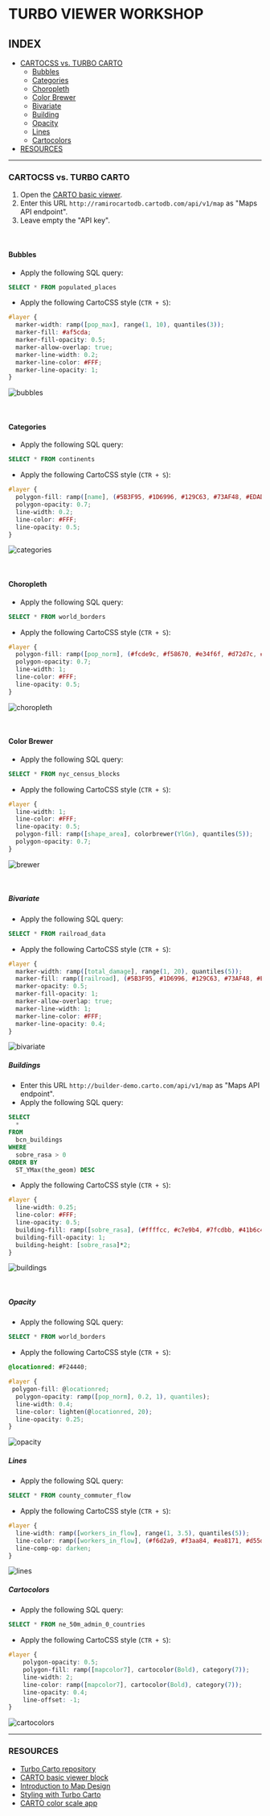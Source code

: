 # TURBO VIEWER WORKSHOP

## INDEX

* [CARTOCSS vs. TURBO CARTO](#turbo)
  * [Bubbles](#bubbles)
  * [Categories](#categories)
  * [Choropleth](#choropleth)
  * [Color Brewer](#brewer)
  * [Bivariate](#bivariate)
  * [Building](#buildings)
  * [Opacity](#opacity)
  * [Lines](#lines)
  * [Cartocolors](#cartocolors)
* [RESOURCES](#resources)

<hr>

<a name="turbo"></a>
### CARTOCSS vs. TURBO CARTO 

1. Open the [CARTO basic viewer](http://bit.ly/carto-viewer).
2. Enter this URL `http://ramirocartodb.cartodb.com/api/v1/map` as "Maps API endpoint".
3. Leave empty the "API key".

<br>

<a name="bubbles"></a>
#### Bubbles

* Apply the following SQL query:

```sql
SELECT * FROM populated_places
```

* Apply the following CartoCSS style (`CTR + S`):

```css
#layer {
  marker-width: ramp([pop_max], range(1, 10), quantiles(3));
  marker-fill: #af5cda;
  marker-fill-opacity: 0.5;
  marker-allow-overlap: true;
  marker-line-width: 0.2;
  marker-line-color: #FFF;
  marker-line-opacity: 1;
}
```

![bubbles](https://cloud.githubusercontent.com/assets/5215798/19595744/ae6a8740-978b-11e6-9b62-9a467f60ef8c.png)

<br>

<a name="categories"></a>
#### Categories

* Apply the following SQL query:

```sql
SELECT * FROM continents
```

* Apply the following CartoCSS style (`CTR + S`):

```css
#layer {
  polygon-fill: ramp([name], (#5B3F95, #1D6996, #129C63, #73AF48, #EDAD08, #E17C05), category(6));
  polygon-opacity: 0.7;
  line-width: 0.2;
  line-color: #FFF;
  line-opacity: 0.5;
}
```

![categories](https://cloud.githubusercontent.com/assets/5215798/19595751/b2fe7c76-978b-11e6-8e4f-08af1139c450.png)

<br>

<a name="choropleth"></a>
#### Choropleth

* Apply the following SQL query:

```sql
SELECT * FROM world_borders
```

* Apply the following CartoCSS style (`CTR + S`):

```css
#layer {
  polygon-fill: ramp([pop_norm], (#fcde9c, #f58670, #e34f6f, #d72d7c, #7c1d6f), quantiles);
  polygon-opacity: 0.7;
  line-width: 1;
  line-color: #FFF;
  line-opacity: 0.5;
}
```

![choropleth](https://cloud.githubusercontent.com/assets/5215798/19595755/b6cf2e54-978b-11e6-8ee3-198d30677e3d.png)

<br>

<a name="brewer"></a>
#### Color Brewer

* Apply the following SQL query:

```sql
SELECT * FROM nyc_census_blocks

```

* Apply the following CartoCSS style (`CTR + S`):

```css
#layer { 
  line-width: 1; 
  line-color: #FFF; 
  line-opacity: 0.5; 
  polygon-fill: ramp([shape_area], colorbrewer(YlGn), quantiles(5)); 
  polygon-opacity: 0.7;
}
```

![brewer](https://cloud.githubusercontent.com/assets/5215798/19595760/c088e4a8-978b-11e6-88cb-d0fd75647218.png)

<br>

<a name="bivariate"></a>
##### Bivariate

* Apply the following SQL query:

```sql
SELECT * FROM railroad_data
```

* Apply the following CartoCSS style (`CTR + S`):

```css
#layer {
  marker-width: ramp([total_damage], range(1, 20), quantiles(5));
  marker-fill: ramp([railroad], (#5B3F95, #1D6996, #129C63, #73AF48, #EDAD08, #E17C05, #C94034, #BA0040, #8E1966, #6F3072, #CDD2D4), category(10));
  marker-opacity: 0.5;
  marker-fill-opacity: 1;
  marker-allow-overlap: true;
  marker-line-width: 1;
  marker-line-color: #FFF;
  marker-line-opacity: 0.4;
}
```

![bivariate](https://cloud.githubusercontent.com/assets/5215798/19595757/bcaa9c28-978b-11e6-9c16-1eb524dfa1df.png)

<a name="buildings"></a>
##### Buildings

* Enter this URL `http://builder-demo.carto.com/api/v1/map` as "Maps API endpoint".
* Apply the following SQL query:

```sql
SELECT 
  * 
FROM 
  bcn_buildings 
WHERE 
  sobre_rasa > 0
ORDER BY 
  ST_YMax(the_geom) DESC
```

* Apply the following CartoCSS style (`CTR + S`):

```css
#layer {
  line-width: 0.25;
  line-color: #FFF;
  line-opacity: 0.5;
  building-fill: ramp([sobre_rasa], (#ffffcc, #c7e9b4, #7fcdbb, #41b6c4, #1d91c0, #225ea8, #0c2c84), jenks);
  building-fill-opacity: 1;
  building-height: [sobre_rasa]*2;
}
```

![buildings](https://cloud.githubusercontent.com/assets/5215798/19849334/f301478a-9f52-11e6-8abd-5907aa979937.png)

<br>

<a name="opacity"></a>
##### Opacity

* Apply the following SQL query:

```sql
SELECT * FROM world_borders
```

* Apply the following CartoCSS style (`CTR + S`):

```css
@locationred: #F24440;

#layer {
 polygon-fill: @locationred;
  polygon-opacity: ramp([pop_norm], 0.2, 1), quantiles);
  line-width: 0.4;
  line-color: lighten(@locationred, 20);
  line-opacity: 0.25;
}
```

![opacity](https://cloud.githubusercontent.com/assets/5215798/20213445/0502b112-a809-11e6-86e9-9c5cf5abc8fe.png)

<a name="lines"></a>
##### Lines

* Apply the following SQL query:

```sql
SELECT * FROM county_commuter_flow
```

* Apply the following CartoCSS style (`CTR + S`):

```css
#layer {
  line-width: ramp([workers_in_flow], range(1, 3.5), quantiles(5));
  line-color: ramp([workers_in_flow], (#f6d2a9, #f3aa84, #ea8171, #d55d6a, #b13f64), quantiles);
  line-comp-op: darken;
}
```

![lines](https://cloud.githubusercontent.com/assets/5215798/20277610/8f96b3e2-aaa1-11e6-8e7f-02044b3924b8.png)

##### Cartocolors

* Apply the following SQL query:

```sql
SELECT * FROM ne_50m_admin_0_countries
```

* Apply the following CartoCSS style (`CTR + S`):

```css
#layer {
    polygon-opacity: 0.5;
    polygon-fill: ramp([mapcolor7], cartocolor(Bold), category(7));
    line-width: 2;
    line-color: ramp([mapcolor7], cartocolor(Bold), category(7));
    line-opacity: 0.4;
    line-offset: -1;
}
```

![cartocolors](https://cloud.githubusercontent.com/assets/5215798/20308086/b8d38284-ab42-11e6-95d8-452bb6cd7382.png)

<hr>

<a name="resources"></a>
### RESOURCES

* [Turbo Carto repository](https://github.com/CartoDB/turbo-carto)
* [CARTO basic viewer block](http://bit.ly/carto-viewer)
* [Introduction to Map Design](https://carto.com/academy/courses/design-for-beginners/)
* [Styling with Turbo Carto](https://carto.com/blog/styling-with-turbo-carto/)
* [CARTO color scale app](http://cartodb.github.io/labs-colorscales/)

<br>
